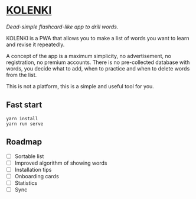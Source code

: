 # [KOLENKI](http://word-card-thing.netlify.com)
_Dead-simple flashcard-like app to drill words._


KOLENKI is a PWA that allows you to make a list of words you want to learn and revise it repeatedly.

A concept of the app is a maximum simplicity, no advertisement, no registration, no premium accounts.
There is no pre-collected database with words, you decide what to add, 
when to practice and when to delete words from the list.

This is not a platform, this is a simple and useful tool for you.

## Fast start
```
yarn install
yarn run serve
```

## Roadmap
- [ ] Sortable list
- [ ] Improved algorithm of showing words
- [ ] Installation tips
- [ ] Onboarding cards
- [ ] Statistics
- [ ] Sync
